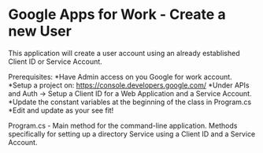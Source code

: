 Google Apps for Work - Create a new User
========================
This application will create a user account using an already established Client ID or Service Account.

Prerequisites:
*Have Admin access on you Google for work account.
*Setup a project on: https://console.developers.google.com/
*Under APIs and Auth -> Setup a Client ID for a Web Application and a Service Account.
*Update the constant variables at the beginning of the class in Program.cs
*Edit and update as your see fit! 

Program.cs - Main method for the command-line application. 
             Methods specifically for setting up a directory Service using a Client ID and a Service Account.
